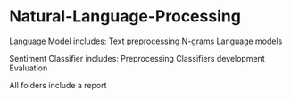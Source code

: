 # Natural-Language-Processing
Language Model includes:
  Text preprocessing
  N-grams
  Language models

Sentiment Classifier includes:
  Preprocessing
  Classifiers development
  Evaluation

All folders include a report

